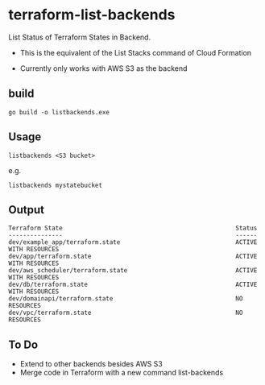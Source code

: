 # terraform-list-backends
List Status of Terraform States in Backend.

* This is the equivalent of the List Stacks command of Cloud Formation

* Currently only works with AWS S3 as the backend

## build
```
go build -o listbackends.exe
```
## Usage 
```
listbackends <S3 bucket>
```
e.g.
```
listbackends mystatebucket
```

## Output 
```
Terraform State                                                Status
---------------                                                ------
dev/example_app/terraform.state                                ACTIVE WITH RESOURCES
dev/app/terraform.state                                        ACTIVE WITH RESOURCES
dev/aws_scheduler/terraform.state                              ACTIVE WITH RESOURCES
dev/db/terraform.state                                         ACTIVE WITH RESOURCES
dev/domainapi/terraform.state                                  NO RESOURCES
dev/vpc/terraform.state                                        NO RESOURCES
```

## To Do

* Extend to other backends besides AWS S3
* Merge code in Terraform with a new command list-backends
